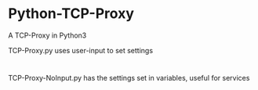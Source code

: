 # Python-TCP-Proxy
A TCP-Proxy in Python3

TCP-Proxy.py uses user-input to set settings
#
TCP-Proxy-NoInput.py has the settings set in variables, useful for services
